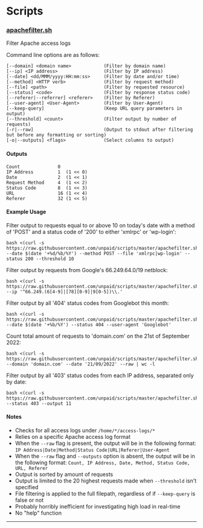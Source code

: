 # Scripts

### [apachefilter.sh](apachefilter.sh)
Filter Apache access logs

Command line options are as follows:
```
[--domain] <domain name>            (Filter by domain name)
[--ip] <IP address>                 (Filter by IP address)
[--date] <dd/MMM/yyyy:HH:mm:ss>     (Filter by date and/or time)
[--method] <HTTP verb>              (Filter by request method)
[--file] <path>                     (Filter by requested resource)
[--status] <code>                   (Filter by response status code)
[--referer|--referrer] <referer>    (Filter by Referer)
[--user-agent] <User-Agent>         (Filter by User-Agent)
[--keep-query]                      (Keep URL query parameters in output)
[--threshold] <count>               (Filter output by number of requests)
[-r|--raw]                          (Output to stdout after filtering but before any formatting or sorting)
[-o|--outputs] <flags>              (Select columns to output)
```

#### Outputs
```
Count              0
IP Address         1  (1 << 0)
Date               2  (1 << 1)
Request Method     4  (1 << 2)
Status Code        8  (1 << 3)
URL                16 (1 << 4)
Referer            32 (1 << 5)
```

#### Example Usage
Filter output to requests equal to or above 10 on today's date with a method of 'POST' and a status code of '200' to either 'xmlrpc' or 'wp-login':
```
bash <(curl -s https://raw.githubusercontent.com/unpaid/scripts/master/apachefilter.sh) --date $(date '+%d/%b/%Y') --method POST --file 'xmlrpc|wp-login' --status 200 --threshold 10
```

Filter output by requests from Google's 66.249.64.0/19 netblock:
```
bash <(curl -s https://raw.githubusercontent.com/unpaid/scripts/master/apachefilter.sh) --ip '^66.249.(6[4-9]|[78][0-9]|9[0-5])\\.'
```

Filter output by all '404' status codes from Googlebot this month:
```
bash <(curl -s https://raw.githubusercontent.com/unpaid/scripts/master/apachefilter.sh) --date $(date '+%b/%Y') --status 404 --user-agent 'Googlebot'
```

Count total amount of requests to 'domain.com' on the 21st of September 2022:
```
bash <(curl -s https://raw.githubusercontent.com/unpaid/scripts/master/apachefilter.sh) --domain 'domain.com' --date '21/09/2022' --raw | wc -l
```

Filter output by all '403' status codes from each IP address, separated only by date:
```
bash <(curl -s https://raw.githubusercontent.com/unpaid/scripts/master/apachefilter.sh) --status 403 --output 11
```

#### Notes
- Checks for all access logs under `/home/*/access-logs/*`
- Relies on a specific Apache access log format
- When the `--raw` flag is present, the output will be in the following format: `IP Address|Date|Method|Status Code|URL|Referer|User-Agent`
- When the `--raw` flag and `--outputs` option is absent, the output will be in the following format: `Count, IP Address, Date, Method, Status Code, URL, Referer`
- Output is sorted by amount of requests
- Output is limited to the 20 highest requests made when `--threshold` isn't specified
- File filtering is applied to the full filepath, regardless of if `--keep-query` is false or not
- Probably horribly inefficient for investigating high load in real-time
- No "help" function
---
